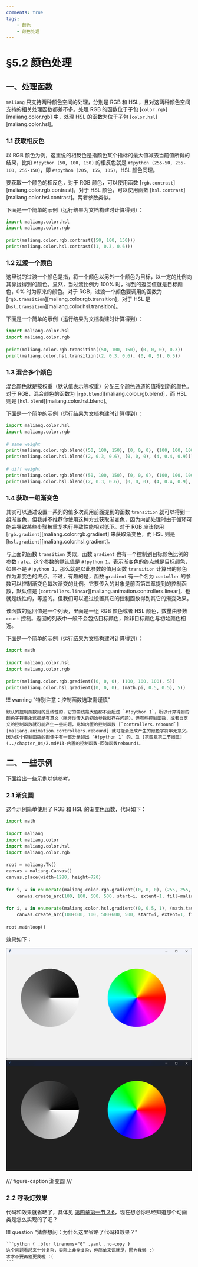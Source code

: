 ```yaml
---
comments: true
tags:
    - 颜色
    - 颜色处理
---
```


# §5.2 颜色处理

## 一、处理函数

`maliang` 只支持两种颜色空间的处理，分别是 RGB 和 HSL，且对这两种颜色空间支持的相关处理函数都差不多。处理 RGB 的函数位于子包 [`color.rgb`][maliang.color.rgb] 中，处理 HSL 的函数为位于子包 [`color.hsl`][maliang.color.hsl]。

### 1.1 获取相反色

以 RGB 颜色为例，这里说的相反色是指颜色某个指标的最大值减去当前值所得的结果，比如 `#!python (50, 100, 150)` 的相反色就是 `#!python (255-50, 255-100, 255-150)`，即 `#!python (205, 155, 105)`，HSL 颜色同理。

要获取一个颜色的相反色，对于 RGB 颜色，可以使用函数 [`rgb.contrast`][maliang.color.rgb.contrast]，对于 HSL 颜色，可以使用函数 [`hsl.contrast`][maliang.color.hsl.contrast]。两者参数类似。

下面是一个简单的示例（运行结果为文档构建时计算得到）：

```python exec source="material-block" result="console"
import maliang.color.hsl
import maliang.color.rgb

print(maliang.color.rgb.contrast((50, 100, 150)))
print(maliang.color.hsl.contrast((1, 0.3, 0.6)))
```

### 1.2 过渡一个颜色

这里说的过渡一个颜色是指，将一个颜色以另外一个颜色为目标，以一定的比例向其靠拢得到的颜色。显然，当过渡比例为 100% 时，得到的返回值就是目标颜色，0% 时为原来的颜色。对于 RGB，过渡一个颜色要调用的函数为 [`rgb.transition`][maliang.color.rgb.transition]，对于 HSL 是 [`hsl.transition`][maliang.color.hsl.transition]。

下面是一个简单的示例（运行结果为文档构建时计算得到）：

```python exec source="material-block" result="console"
import maliang.color.hsl
import maliang.color.rgb

print(maliang.color.rgb.transition((50, 100, 150), (0, 0, 0), 0.3))
print(maliang.color.hsl.transition((2, 0.3, 0.6), (0, 0, 0), 0.5))
```

### 1.3 混合多个颜色

混合颜色就是按权重（默认值表示等权重）分配三个颜色通道的值得到新的颜色。对于 RGB，混合颜色的函数为 [`rgb.blend`][maliang.color.rgb.blend]，而 HSL 则是 [`hsl.blend`][maliang.color.hsl.blend]。

下面是一个简单的示例（运行结果为文档构建时计算得到）：

```python exec source="material-block" result="console"
import maliang.color.hsl
import maliang.color.rgb

# same weight
print(maliang.color.rgb.blend((50, 100, 150), (0, 0, 0), (100, 100, 100)))
print(maliang.color.hsl.blend((2, 0.3, 0.6), (0, 0, 0), (4, 0.4, 0.9)))

# diff weight
print(maliang.color.rgb.blend((50, 100, 150), (0, 0, 0), (100, 100, 100), weights=(1, 2, 3)))
print(maliang.color.hsl.blend((2, 0.3, 0.6), (0, 0, 0), (4, 0.4, 0.9), weights=(0.1, 0.3, 0.6)))
```

### 1.4 获取一组渐变色

其实可以通过设置一系列的值多次调用前面提到的函数 `transition` 就可以得到一组渐变色，但我并不推荐你使用这种方式获取渐变色，因为内部处理时由于循环可能会导致某些步骤被重复执行导致性能相对低下。对于 RGB 应该使用 [`rgb.gradient`][maliang.color.rgb.gradient] 来获取渐变色，而 HSL 则是 [`hsl.gradient`][maliang.color.hsl.gradient]。

与上面的函数 `transition` 类似，函数 `gradient` 也有一个控制到目标颜色比例的参数 `rate`。这个参数的默认值是 `#!python 1`，表示渐变色的终点就是目标颜色，如果不是 `#!python 1`，那么就是以此参数的值用函数 `transition` 计算出的颜色作为渐变色的终点。不过，有趣的是，函数 `gradient` 有一个名为 `contoller` 的参数可以控制渐变色每次渐变的比例。它要传入的对象是前面第四章提到的控制函数，默认值是 [`controllers.linear`][maliang.animation.controllers.linear]，也就是线性的，等差的。但我们可以通过设置其它的控制函数得到其它的渐变效果。

该函数的返回值是一个列表，里面是一组 RGB 颜色或者 HSL 颜色，数量由参数 `count` 控制。返回的列表中一般不会包括目标颜色，除非目标颜色与初始颜色相近。

下面是一个简单的示例（运行结果为文档构建时计算得到）：

```python exec source="material-block" result="console"
import math

import maliang.color.hsl
import maliang.color.rgb

print(maliang.color.rgb.gradient((0, 0, 0), (100, 100, 100), 5))
print(maliang.color.hsl.gradient((0, 0, 0), (math.pi, 0.5, 0.5), 5))
```

!!! warning "特别注意：控制函数选取需谨慎"

    默认的控制函数用的是线性的，它的曲线最大值都不会超过 `#!python 1`，所以计算得到的颜色字符串永远都是有意义（除非你传入的初始参数就存在问题）。但有些控制函数，或者自定义的控制函数就可能产生一些问题，比如内置的控制函数 [`controllers.rebound`][maliang.animation.controllers.rebound] 就可能会造成产生的颜色字符串无意义。因为这个控制函数的图像中有一部分是超出 `#!python 1` 的，见 [第四章第二节图三](../chapter_04/2.md#13-内置的控制函数-回弹函数rebound)。

## 二、一些示例

下面给出一些示例以供参考。

### 2.1 渐变圆

这个示例简单使用了 RGB 和 HSL 的渐变色函数，代码如下：

```python hl_lines="12-13 15-16"
import math

import maliang
import maliang.color
import maliang.color.hsl
import maliang.color.rgb

root = maliang.Tk()
canvas = maliang.Canvas()
canvas.place(width=1280, height=720)

for i, v in enumerate(maliang.color.rgb.gradient((0, 0, 0), (255, 255, 255), 360)):
    canvas.create_arc(100, 100, 500, 500, start=i, extent=1, fill=maliang.color.rgb_to_hex(v), outline="")

for i, v in enumerate(maliang.color.hsl.gradient((0, 0.5, 1), (math.tau, 0.5, 1), 360)):
    canvas.create_arc(100+600, 100, 500+600, 500, start=i, extent=1, fill=maliang.color.hsl_to_hex(v), outline="")

root.mainloop()
```

效果如下：

![](images/2-1.light.png#only-light)
![](images/2-1.dark.png#only-dark)

/// figure-caption
渐变圆
///

### 2.2 呼吸灯效果

代码和效果就省略了，具体见 [第四章第一节 2.6](../chapter_04/1.md#26-gradientitem)，现在想必你已经知道那个动画类是怎么实现的了吧？

!!! question "猜你想问：为什么这里省略了代码和效果？"

    ```python { .blur linenums="0" .yaml .no-copy }
    这个问题看起来十分复杂，实际上非常复杂，但简单来说就是，因为我懒 :)
    求求不要再催更我啦 :(
    ```
